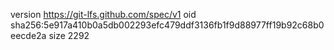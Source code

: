 version https://git-lfs.github.com/spec/v1
oid sha256:5e917a410b0a5db002293efc479ddf3136fb1f9d88977ff19b92c68b0eecde2a
size 2292
